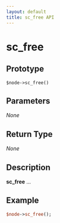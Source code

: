 ```yaml
---
layout: default
title: sc_free API
---
```



sc_free
=======


Prototype
---------

```
$node->sc_free()
```


Parameters
----------

_None_

Return Type
-----------

_None_


Description
-----------

**sc_free** ...


Example
-------

```perl
$node->sc_free();
```
